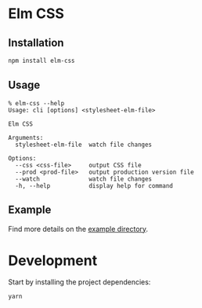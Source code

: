 # Elm CSS

## Installation

```bash
npm install elm-css
```

## Usage

```
% elm-css --help
Usage: cli [options] <stylesheet-elm-file>

Elm CSS

Arguments:
  stylesheet-elm-file  watch file changes

Options:
  --css <css-file>     output CSS file
  --prod <prod-file>   output production version file
  --watch              watch file changes
  -h, --help           display help for command
```

## Example

Find more details on the [example directory](example).

# Development

Start by installing the project dependencies:

```
yarn
```